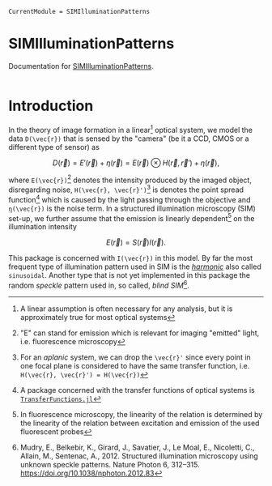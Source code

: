 ```@meta
CurrentModule = SIMIlluminationPatterns
```
<!-- TODO: Use https://github.com/JuliaDocs/DocumenterCitations.jl for the citations <12-10-23> -->

# SIMIlluminationPatterns

Documentation for [SIMIlluminationPatterns](https://github.com/kunzaatko/SIMIlluminationPatterns.jl).

```@index
```

# Introduction

In the theory of image formation in a linear[^1] optical system, we model the data ``D(\vec{r})`` that is sensed by the "camera" (be
it a CCD, CMOS or a different type of sensor) as

```math
    D(\vec{r}) = E'(\vec{r}) + η(\vec{r}) = E(\vec{r}) \otimes H(\vec{r}, \vec{r}') + η(\vec{r}),
```
where ``E(\vec{r})``[^2] denotes the intensity produced by the imaged object, disregarding noise,
``H(\vec{r}, \vec{r}')``[^3] is denotes the point spread function[^4] which is caused by the light passing through the 
objective and ``η(\vec{r})`` is the noise term. In a structured illumination microscopy (SIM) set-up, we further assume
that the emission is linearly dependent[^5] on the illumination intensity
```math
    E(\vec{r}) = S(\vec{r})I(\vec{r}).
```
This package is concerned with ``I(\vec{r})`` in this model. By far the most frequent type of illumination pattern used
in SIM is the [_harmonic_](harmonic.md) also called `sinusoidal`. Another type that is not yet implemented in this
package the random _speckle_ pattern used in, so called, _blind SIM_[^Mudry2012].

[^1]: A linear assumption is often necessary for any analysis, but it is approximately true for most optical systems
[^2]: "E" can stand for emission which is relevant for imaging "emitted" light, i.e. fluorescence microscopy
[^3]: For an _aplanic_ system, we can drop the ``\vec{r}'`` since every point in one focal plane is considered to have
      the same transfer function, i.e. ``H(\vec{r}, \vec{r}') = H(\vec{r})``
[^4]: A package concerned with the transfer functions of optical systems is [`TransferFunctions.jl`](https://github.com/kunzaatko/TransferFunctions.jl)
[^5]: In fluorescence microscopy, the linearity of the relation is determined by the linearity of the relation between
      excitation and emission of the used fluorescent probes
[^Mudry2012]: Mudry, E., Belkebir, K., Girard, J., Savatier, J., Le Moal, E., Nicoletti, C., Allain, M., Sentenac, A., 2012. Structured illumination microscopy using unknown speckle patterns. Nature Photon 6, 312–315. https://doi.org/10.1038/nphoton.2012.83
